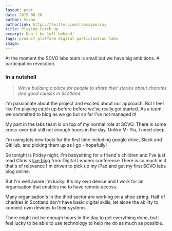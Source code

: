 ```yaml
---
layout: post
date: 2015-06-26
author: Susan
authorlink: https://twitter.com/ramsaymurray
title: Playing Catch Up
excerpt: Don't be left behind!
tags: product platform digital participation labs
image: 
---
```


At the moment the SCVO labs team is small but we have big ambitions. A participation revolution.

### In a nutshell

> *We're building a place for people to share their stories about charities and good causes in Scotland.*

I'm passionate about the project and excited about our approach. But I feel like I'm playing catch up before before we've really got started. As a team, we committed to blog as we go but so far I've not managed it! 

My part in the labs team is on top of my normal role at SCVO.  There is some cross-over but still not enough hours in the day.  Unlike Mr Yiu, I need sleep.

I'm using lots new tools for the first time including google drive, Slack and GitHub, and picking them up as I go - hopefully!

So tonight is Friday night, I'm babysitting for a friend's children and I've just read Chris's [live blog](http://yiu.co.uk/blog/nd15-live-blog/) from Digital Leaders conference 
There is so much in it that's of relevance I'm driven to pick up my iPad and get my first SCVO labs blog online.

But I'm well aware I'm lucky.  It's my own device and I work for an organisation that enables me to have remote access.  

Many organisation's in the third sector are working on a shoe string. Half of charities in Scotland don't have basic digital skills, let alone the ability to connect own devices to their systems. 

There might not be enough hours in the day to get everything done, but I feel lucky to be able to use technology to help me do as much as possible.

